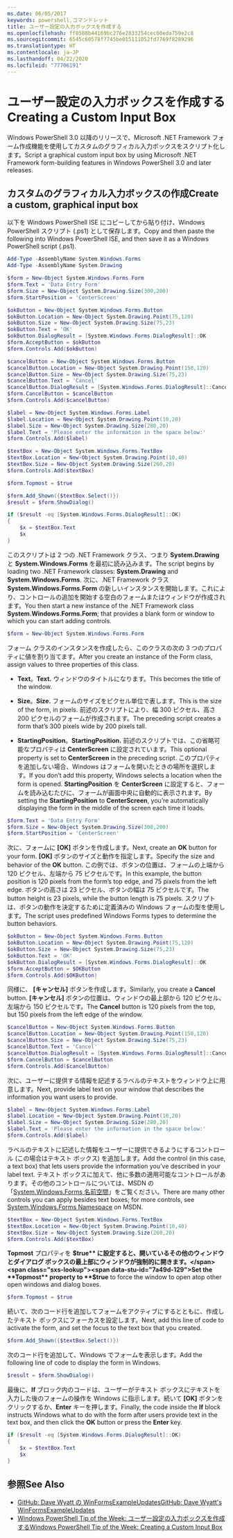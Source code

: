 ```yaml
---
ms.date: 06/05/2017
keywords: powershell,コマンドレット
title: ユーザー設定の入力ボックスを作成する
ms.openlocfilehash: ff0588b44169bc276e2833254cec60eda759e2c8
ms.sourcegitcommit: 6545c60578f7745be015111052fd7769f8289296
ms.translationtype: HT
ms.contentlocale: ja-JP
ms.lasthandoff: 04/22/2020
ms.locfileid: "77706191"
---
```

# <a name="creating-a-custom-input-box"></a><span data-ttu-id="7a49d-103">ユーザー設定の入力ボックスを作成する</span><span class="sxs-lookup"><span data-stu-id="7a49d-103">Creating a Custom Input Box</span></span>

<span data-ttu-id="7a49d-104">Windows PowerShell 3.0 以降のリリースで、Microsoft .NET Framework フォーム作成機能を使用してカスタムのグラフィカル入力ボックスをスクリプト化します。</span><span class="sxs-lookup"><span data-stu-id="7a49d-104">Script a graphical custom input box by using Microsoft .NET Framework form-building features in Windows PowerShell 3.0 and later releases.</span></span>

## <a name="create-a-custom-graphical-input-box"></a><span data-ttu-id="7a49d-105">カスタムのグラフィカル入力ボックスの作成</span><span class="sxs-lookup"><span data-stu-id="7a49d-105">Create a custom, graphical input box</span></span>

<span data-ttu-id="7a49d-106">以下を Windows PowerShell ISE にコピーしてから貼り付け、Windows PowerShell スクリプト (.ps1) として保存します。</span><span class="sxs-lookup"><span data-stu-id="7a49d-106">Copy and then paste the following into Windows PowerShell ISE, and then save it as a Windows PowerShell script (.ps1).</span></span>

```powershell
Add-Type -AssemblyName System.Windows.Forms
Add-Type -AssemblyName System.Drawing

$form = New-Object System.Windows.Forms.Form
$form.Text = 'Data Entry Form'
$form.Size = New-Object System.Drawing.Size(300,200)
$form.StartPosition = 'CenterScreen'

$okButton = New-Object System.Windows.Forms.Button
$okButton.Location = New-Object System.Drawing.Point(75,120)
$okButton.Size = New-Object System.Drawing.Size(75,23)
$okButton.Text = 'OK'
$okButton.DialogResult = [System.Windows.Forms.DialogResult]::OK
$form.AcceptButton = $okButton
$form.Controls.Add($okButton)

$cancelButton = New-Object System.Windows.Forms.Button
$cancelButton.Location = New-Object System.Drawing.Point(150,120)
$cancelButton.Size = New-Object System.Drawing.Size(75,23)
$cancelButton.Text = 'Cancel'
$cancelButton.DialogResult = [System.Windows.Forms.DialogResult]::Cancel
$form.CancelButton = $cancelButton
$form.Controls.Add($cancelButton)

$label = New-Object System.Windows.Forms.Label
$label.Location = New-Object System.Drawing.Point(10,20)
$label.Size = New-Object System.Drawing.Size(280,20)
$label.Text = 'Please enter the information in the space below:'
$form.Controls.Add($label)

$textBox = New-Object System.Windows.Forms.TextBox
$textBox.Location = New-Object System.Drawing.Point(10,40)
$textBox.Size = New-Object System.Drawing.Size(260,20)
$form.Controls.Add($textBox)

$form.Topmost = $true

$form.Add_Shown({$textBox.Select()})
$result = $form.ShowDialog()

if ($result -eq [System.Windows.Forms.DialogResult]::OK)
{
    $x = $textBox.Text
    $x
}
```

<span data-ttu-id="7a49d-107">このスクリプトは 2 つの .NET Framework クラス、つまり **System.Drawing** と **System.Windows.Forms** を最初に読み込みます。</span><span class="sxs-lookup"><span data-stu-id="7a49d-107">The script begins by loading two .NET Framework classes: **System.Drawing** and **System.Windows.Forms**.</span></span> <span data-ttu-id="7a49d-108">次に、.NET Framework クラス **System.Windows.Forms.Form** の新しいインスタンスを開始します。これにより、コントロールの追加を開始する空白のフォームまたはウィンドウが作成されます。</span><span class="sxs-lookup"><span data-stu-id="7a49d-108">You then start a new instance of the .NET Framework class **System.Windows.Forms.Form**; that provides a blank form or window to which you can start adding controls.</span></span>

```powershell
$form = New-Object System.Windows.Forms.Form
```

<span data-ttu-id="7a49d-109">フォーム クラスのインスタンスを作成したら、このクラスの次の 3 つのプロパティに値を割り当てます。</span><span class="sxs-lookup"><span data-stu-id="7a49d-109">After you create an instance of the Form class, assign values to three properties of this class.</span></span>

- <span data-ttu-id="7a49d-110">**Text**。</span><span class="sxs-lookup"><span data-stu-id="7a49d-110">**Text.**</span></span> <span data-ttu-id="7a49d-111">ウィンドウのタイトルになります。</span><span class="sxs-lookup"><span data-stu-id="7a49d-111">This becomes the title of the window.</span></span>

- <span data-ttu-id="7a49d-112">**Size**。</span><span class="sxs-lookup"><span data-stu-id="7a49d-112">**Size.**</span></span> <span data-ttu-id="7a49d-113">フォームのサイズをピクセル単位で表します。</span><span class="sxs-lookup"><span data-stu-id="7a49d-113">This is the size of the form, in pixels.</span></span> <span data-ttu-id="7a49d-114">前述のスクリプトにより、幅 300 ピクセル、高さ 200 ピクセルのフォームが作成されます。</span><span class="sxs-lookup"><span data-stu-id="7a49d-114">The preceding script creates a form that’s 300 pixels wide by 200 pixels tall.</span></span>

- <span data-ttu-id="7a49d-115">**StartingPosition**。</span><span class="sxs-lookup"><span data-stu-id="7a49d-115">**StartingPosition.**</span></span> <span data-ttu-id="7a49d-116">前述のスクリプトでは、この省略可能なプロパティは **CenterScreen** に設定されています。</span><span class="sxs-lookup"><span data-stu-id="7a49d-116">This optional property is set to **CenterScreen** in the preceding script.</span></span>
  <span data-ttu-id="7a49d-117">このプロパティを追加しない場合、Windows はフォームを開いたときの場所を選択します。</span><span class="sxs-lookup"><span data-stu-id="7a49d-117">If you don’t add this property, Windows selects a location when the form is opened.</span></span> <span data-ttu-id="7a49d-118">**StartingPosition** を **CenterScreen** に設定すると、フォームを読み込むたびに、フォームが画面中央に自動的に表示されます。</span><span class="sxs-lookup"><span data-stu-id="7a49d-118">By setting the **StartingPosition** to **CenterScreen**, you’re automatically displaying the form in the middle of the screen each time it loads.</span></span>

```powershell
$form.Text = 'Data Entry Form'
$form.Size = New-Object System.Drawing.Size(300,200)
$form.StartPosition = 'CenterScreen'
```

<span data-ttu-id="7a49d-119">次に、フォームに **[OK]** ボタンを作成します。</span><span class="sxs-lookup"><span data-stu-id="7a49d-119">Next, create an **OK** button for your form.</span></span> <span data-ttu-id="7a49d-120">**[OK]** ボタンのサイズと動作を指定します。</span><span class="sxs-lookup"><span data-stu-id="7a49d-120">Specify the size and behavior of the **OK** button.</span></span> <span data-ttu-id="7a49d-121">この例では、ボタンの位置は、フォームの上端から 120 ピクセル、左端から 75 ピクセルです。</span><span class="sxs-lookup"><span data-stu-id="7a49d-121">In this example, the button position is 120 pixels from the form’s top edge, and 75 pixels from the left edge.</span></span> <span data-ttu-id="7a49d-122">ボタンの高さは 23 ピクセル、ボタンの幅は 75 ピクセルです。</span><span class="sxs-lookup"><span data-stu-id="7a49d-122">The button height is 23 pixels, while the button length is 75 pixels.</span></span> <span data-ttu-id="7a49d-123">スクリプトは、ボタンの動作を決定するために定義済みの Windows フォームの型を使用します。</span><span class="sxs-lookup"><span data-stu-id="7a49d-123">The script uses predefined Windows Forms types to determine the button behaviors.</span></span>

```powershell
$okButton = New-Object System.Windows.Forms.Button
$okButton.Location = New-Object System.Drawing.Point(75,120)
$okButton.Size = New-Object System.Drawing.Size(75,23)
$okButton.Text = 'OK'
$okButton.DialogResult = [System.Windows.Forms.DialogResult]::OK
$form.AcceptButton = $OKButton
$form.Controls.Add($OKButton)
```

<span data-ttu-id="7a49d-124">同様に、 **[キャンセル]** ボタンを作成します。</span><span class="sxs-lookup"><span data-stu-id="7a49d-124">Similarly, you create a **Cancel** button.</span></span> <span data-ttu-id="7a49d-125">**[キャンセル]** ボタンの位置は、ウィンドウの最上部から 120 ピクセル、左端から 150 ピクセルです。</span><span class="sxs-lookup"><span data-stu-id="7a49d-125">The **Cancel** button is 120 pixels from the top, but 150 pixels from the left edge of the window.</span></span>

```powershell
$cancelButton = New-Object System.Windows.Forms.Button
$cancelButton.Location = New-Object System.Drawing.Point(150,120)
$cancelButton.Size = New-Object System.Drawing.Size(75,23)
$cancelButton.Text = 'Cancel'
$cancelButton.DialogResult = [System.Windows.Forms.DialogResult]::Cancel
$form.CancelButton = $cancelButton
$form.Controls.Add($cancelButton)
```

<span data-ttu-id="7a49d-126">次に、ユーザーに提供する情報を記述するラベルのテキストをウィンドウ上に用意します。</span><span class="sxs-lookup"><span data-stu-id="7a49d-126">Next, provide label text on your window that describes the information you want users to provide.</span></span>

```powershell
$label = New-Object System.Windows.Forms.Label
$label.Location = New-Object System.Drawing.Point(10,20)
$label.Size = New-Object System.Drawing.Size(280,20)
$label.Text = 'Please enter the information in the space below:'
$form.Controls.Add($label)
```

<span data-ttu-id="7a49d-127">ラベルのテキストに記述した情報をユーザーに提供できるようにするコントロール (この場合はテキスト ボックス) を追加します。</span><span class="sxs-lookup"><span data-stu-id="7a49d-127">Add the control (in this case, a text box) that lets users provide the information you’ve described in your label text.</span></span> <span data-ttu-id="7a49d-128">テキスト ボックスに加えて、他に多数の適用可能なコントロールがあります。その他のコントロールについては、MSDN の「[System.Windows.Forms 名前空間](/dotnet/api/system.windows.forms)」をご覧ください。</span><span class="sxs-lookup"><span data-stu-id="7a49d-128">There are many other controls you can apply besides text boxes; for more controls, see [System.Windows.Forms Namespace](/dotnet/api/system.windows.forms) on MSDN.</span></span>

```powershell
$textBox = New-Object System.Windows.Forms.TextBox
$textBox.Location = New-Object System.Drawing.Point(10,40)
$textBox.Size = New-Object System.Drawing.Size(260,20)
$form.Controls.Add($textBox)
```

<span data-ttu-id="7a49d-129">**Topmost** プロパティを **$true** に設定すると、開いているその他のウィンドウとダイアログ ボックスの最上部にウィンドウが強制的に開きます。</span><span class="sxs-lookup"><span data-stu-id="7a49d-129">Set the **Topmost** property to **$true** to force the window to open atop other open windows and dialog boxes.</span></span>

```powershell
$form.Topmost = $true
```

<span data-ttu-id="7a49d-130">続いて、次のコード行を追加してフォームをアクティブにするとともに、作成したテキスト ボックスにフォーカスを設定します。</span><span class="sxs-lookup"><span data-stu-id="7a49d-130">Next, add this line of code to activate the form, and set the focus to the text box that you created.</span></span>

```powershell
$form.Add_Shown({$textBox.Select()})
```

<span data-ttu-id="7a49d-131">次のコード行を追加して、Windows でフォームを表示します。</span><span class="sxs-lookup"><span data-stu-id="7a49d-131">Add the following line of code to display the form in Windows.</span></span>

```powershell
$result = $form.ShowDialog()
```

<span data-ttu-id="7a49d-132">最後に、**If** ブロック内のコードは、ユーザーがテキスト ボックスにテキストを入力した後のフォームの操作を Windows に指示します。続いて **[OK]** ボタンをクリックするか、**Enter** キーを押します。</span><span class="sxs-lookup"><span data-stu-id="7a49d-132">Finally, the code inside the **If** block instructs Windows what to do with the form after users provide text in the text box, and then click the **OK** button or press the **Enter** key.</span></span>

```powershell
if ($result -eq [System.Windows.Forms.DialogResult]::OK)
{
    $x = $textBox.Text
    $x
}
```

## <a name="see-also"></a><span data-ttu-id="7a49d-133">参照</span><span class="sxs-lookup"><span data-stu-id="7a49d-133">See Also</span></span>

- <span data-ttu-id="7a49d-134">[GitHub: Dave Wyatt の WinFormsExampleUpdates](/previous-versions/windows/it-pro/windows-powershell-1.0/ff730941(v=technet.10))</span><span class="sxs-lookup"><span data-stu-id="7a49d-134">[GitHub: Dave Wyatt's WinFormsExampleUpdates](/previous-versions/windows/it-pro/windows-powershell-1.0/ff730941(v=technet.10))</span></span>
- [<span data-ttu-id="7a49d-135">Windows PowerShell Tip of the Week: ユーザー設定の入力ボックスを作成する</span><span class="sxs-lookup"><span data-stu-id="7a49d-135">Windows PowerShell Tip of the Week:  Creating a Custom Input Box</span></span>](https://technet.microsoft.com/library/ff730941.aspx)
